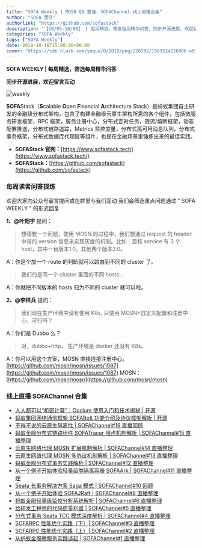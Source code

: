 ```yaml
---
title: "SOFA Weekly | MOSN QA 整理、SOFAChannel 线上直播合集"
author: "SOFA 团队"
authorlink: "https://github.com/sofastack"
description: "【10/05-10/09】 | 每周精选，筛选每周精华问答，同步开源进展，欢迎留言互动。"
categories: "SOFA Weekly"
tags: ["SOFA Weekly"]
date: 2019-10-18T15:00:00+08:00
cover: "https://cdn.nlark.com/yuque/0/2019/png/226702/1563524226806-e93607a3-1b77-4ca2-8c3c-0384ab966154.png"
---
```


**SOFA WEEKLY | 每周精选，筛选每周精华问答**

**同步开源进展，欢迎留言互动**

![weekly](https://cdn.nlark.com/yuque/0/2019/jpeg/226702/1562925824761-fc720f21-9622-437b-a783-0b0729eda119.jpeg)

**SOFA**Stack（**S**calable **O**pen **F**inancial **A**rchitecture Stack）是蚂蚁集团自主研发的金融级分布式架构，包含了构建金融级云原生架构所需的各个组件，包括微服务研发框架，RPC 框架，服务注册中心，分布式定时任务，限流/熔断框架，动态配置推送，分布式链路追踪，Metrics 监控度量，分布式高可用消息队列，分布式事务框架，分布式数据库代理层等组件，也是在金融场景里锤炼出来的最佳实践。

- **SOFAStack 官网：**[https://www.sofastack.tech](https://www.sofastack.tech/)
- **SOFAStack：**[https://github.com/sofastack](https://github.com/sofastack)

### 每周读者问答提炼

欢迎大家向公众号留言提问或在群里与我们互动
我们会筛选重点问题通过 " SOFA WEEKLY " 的形式回复

**1、@叶翔宇** 提问：
> 想请教一个问题，使用 MOSN 的过程中，我们想通过 request 的 header 中带的 version 信息来实现灰度的机制。比如：目标 service 有 3 个 host，其中一台版本1.0，其他两个版本2.0。

A：你这个加一个 route 的判断就可以路由到不同的 cluster 了。

> 我们的是同一个 cluster 里面的不同 hosts...

A：你就把不同版本的 hosts 归为不同的 cluster 就可以啦。

**2、@李样兵** 提问：
> 我们现在生产环境中没有使用 K8s, 只使用 MOSN+自定义配置和注册中心，可行吗？

A：你们是 Dubbo 么？

> 对，dubbo+http， 生产环境是 docker 还没有 K8s。

A：你可以用这个方案，MOSN 直接连接注册中心。
[https://github.com/mosn/mosn/issues/1087](https://github.com/mosn/mosn/issues/1087)
MOSN：[https://github.com/mosn/mosn](https://github.com/mosn/mosn)

### 线上直播 SOFAChannel 合集

- [人人都可以“机密计算”：Occlum 使用入门和技术揭秘 | 开源](/blog/sofa-channel-18-retrospect/)
- [蚂蚁集团网络通信框架 SOFABolt 功能介绍及协议框架解析 | 开源](/blog/sofa-channel-17-retrospect/)
- [不得不说的云原生隔离性 | SOFAChannel#16 直播回顾](/blog/sofa-channel-16-retrospect/)
- [蚂蚁金服分布式链路组件 SOFATracer 埋点机制解析 | SOFAChannel#15 直播整理](/blog/sofa-channel-15-retrospect/)
- [云原生网络代理 MOSN 扩展机制解析 | SOFAChannel#14 直播整理](/blog/sofa-channel-14-retrospect/)
- [云原生网络代理 MOSN 多协议机制解析 | SOFAChannel#13 直播整理](/blog/sofa-channel-13-retrospect/)
- [蚂蚁金服分布式事务实践解析 | SOFAChannel#12 直播整理](/blog/sofa-channel-12-retrospect/)
- [从一个例子开始体验轻量级类隔离容器 SOFAArk | SOFAChannel#11 直播整理](/blog/sofa-channel-11-retrospect/)
- [Seata 长事务解决方案 Saga 模式 | SOFAChannel#10 回顾](/blog/sofa-channel-10-retrospect/)
- [从一个例子开始体验 SOFAJRaft | SOFAChannel#8 直播整理](/blog/sofa-channel-8-retrospect/)
- [蚂蚁金服轻量级监控分析系统解析 | SOFAChannel#6 直播整理](/blog/sofa-channel-6-retrospect/)
- [给研发工程师的代码质量利器 | SOFAChannel#5 直播整理](/blog/sofa-channel-5-retrospect/)
- [分布式事务 Seata TCC 模式深度解析 | SOFAChannel#4 直播整理](/blog/sofa-channel-4-retrospect/)
- [SOFARPC 性能优化实践（下）| SOFAChannel#3 直播整理](/blog/sofa-channel-3-retrospect/)
- [SOFARPC 性能优化实践（上）| SOFAChannel#2 直播整理](/blog/sofa-channel-2-retrospect/)
- [从蚂蚁金服微服务实践谈起 | SOFAChannel#1 直播整理](/blog/sofa-channel-1-retrospect/)
